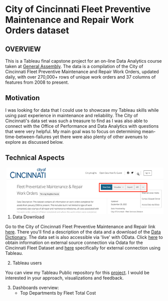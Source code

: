 # City of Cincinnati Fleet Preventive Maintenance and Repair Work Orders dataset

## OVERVIEW

This is a Tableau final capstone project for an on-line Data Analytics course taken at [General Assembly](https://generalassemb.ly/education/data-analytics/san-francisco). 
The data is a compilation of the City of Cincinnati Fleet Preventive Maintenance and Repair Work Orders, updated daily, with over 270,000+ rows of unique work orders and 37 columns of features from 2008 to present.

## Motivation

I was looking for data that I could use to showcase my Tableau skills while using past experience in maintenance and reliability. The City of Cincinnati's data set was such a treasure to find as I was also able to connect with the Office of Performance and Data Analytics with questions that were very helpful. My main goal was to focus on determining mean-time-between-failures yet there were also plenty of other avenues to explore as discussed below.

## Technical Aspects
<a href="url"><img src="https://github.com/rmunoz2165/cincinnati-dataset/blob/master/images/DownloadData.png" align="right" height="150" width="500" ></a>
1. Data Download

Go to the City of Cincinnati Fleet Preventive Maintenance and Repair link [here](https://data.cincinnati-oh.gov/Thriving-Neighborhoods/Fleet-Preventative-Maintenance-Repair-Work-Orders/2a8x-bxjm).
There you'll find a description of the data and a download of the [Data Dictionary](https://data.cincinnati-oh.gov/api/views/2a8x-bxjm/files/d5a81f3e-b274-44c7-8569-458883d0cc5f?download=true&filename=Fleet%20Preventative%20Maintenance%20&%20Repair%20Work%20Orders-%20Data%20Profile%20-%203b.Data%20Dictionary.pdf). The data set is also accessible via 'live' with OData. Click [here](https://support.socrata.com/hc/en-us/articles/115005364207) to obtain information on external source connection via Odata for the Cincinnati Fleet Dataset and [here](https://support.socrata.com/hc/en-us/articles/115011744048-Open-A-Socrata-Dataset-In-Tableau-Desktop) specifically for external connection using Tableau.

2. Tableau users

You can view my Tableau Public repository for this [project](https://public.tableau.com/profile/robert.d.munoz#!/vizhome/CincinnatiFleetServices/Main?publish=yes). I would be interested in your approach, visualizations and feedback. 

3. Dashboards overview:
   - Top Departments by Fleet Total Cost

